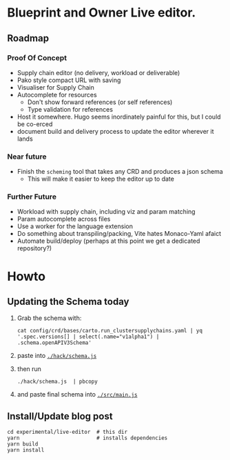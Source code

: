 
# Blueprint and Owner Live editor.

## Roadmap

### Proof Of Concept

* Supply chain editor (no delivery, workload or deliverable)
* Pako style compact URL with saving
* Visualiser for Supply Chain
* Autocomplete for resources
  * Don't show forward references (or self references)
  * Type validation for references
* Host it somewhere. Hugo seems inordinately painful for this, but I could be co-erced
* document build and delivery process to update the editor wherever it lands


### Near future

* Finish the `scheming` tool that takes any CRD and produces a json schema
  * This will make it easier to keep the editor up to date

### Further Future
 
* Workload with supply chain, including viz and param matching
* Param autocomplete across files
* Use a worker for the language extension
* Do something about transpiling/packing, Vite hates Monaco-Yaml afaict
* Automate build/deploy (perhaps at this point we get a dedicated repository?)

# Howto

## Updating the Schema today

1. Grab the schema with:
   ```
   cat config/crd/bases/carto.run_clustersupplychains.yaml | yq '.spec.versions[] | select(.name="v1alpha1") | .schema.openAPIV3Schema'
   ```
2. paste into [`./hack/schema.js`](./hack/schema.js)
3. then run 
   ```
   ./hack/schema.js  | pbcopy
   ```

4. and paste final schema into [`./src/main.js`](./src/main.js)


## Install/Update blog post

```
cd experimental/live-editor  # this dir
yarn                         # installs dependencies
yarn build
yarn install
```
